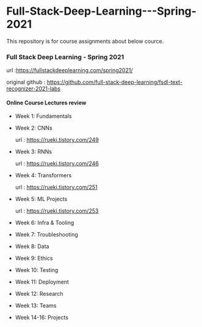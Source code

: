 # Full-Stack-Deep-Learning---Spring-2021

This repository is for course assignments about below cource.

### Full Stack Deep Learning - Spring 2021
url :https://fullstackdeeplearning.com/spring2021/

original github : https://github.com/full-stack-deep-learning/fsdl-text-recognizer-2021-labs

#### Online Course Lectures review

* Week 1: Fundamentals

* Week 2: CNNs
  
  url : https://rueki.tistory.com/249
  
* Week 3: RNNs
  
  url : https://rueki.tistory.com/246

* Week 4: Transformers

  url : https://rueki.tistory.com/251

* Week 5: ML Projects

  url : https://rueki.tistory.com/253

* Week 6: Infra & Tooling

* Week 7: Troubleshooting

* Week 8: Data

* Week 9: Ethics

* Week 10: Testing

* Week 11: Deployment

* Week 12: Research

* Week 13: Teams

* Week 14-16: Projects
